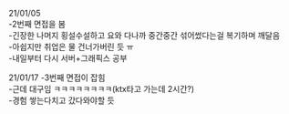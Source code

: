 21/01/05  
-2번째 면접을 봄  
-긴장한 나머지 횡설수설하고 요와 다나까 중간중간 섞어썼다는걸 복기하며 깨달음  
-아쉽지만 취업은 물 건너가버린 듯 ㅠ  
-내일부터 다시 서버+그래픽스 공부  

21/01/17
-3번째 면접이 잡힘  
-근데 대구임 ㅋㅋㅋㅋㅋㅋㅋㅋ(ktx타고 가는데 2시간?)  
-경험 쌓는다치고 갔다와야할 듯  
